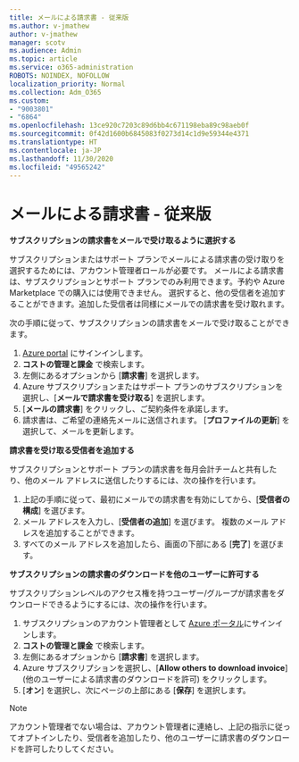 ```yaml
---
title: メールによる請求書 - 従来版
ms.author: v-jmathew
author: v-jmathew
manager: scotv
ms.audience: Admin
ms.topic: article
ms.service: o365-administration
ROBOTS: NOINDEX, NOFOLLOW
localization_priority: Normal
ms.collection: Adm_O365
ms.custom:
- "9003801"
- "6864"
ms.openlocfilehash: 13ce920c7203c89d6bb4c671198eba89c98aeb0f
ms.sourcegitcommit: 0f42d1600b6845083f0273d14c1d9e59344e4371
ms.translationtype: HT
ms.contentlocale: ja-JP
ms.lasthandoff: 11/30/2020
ms.locfileid: "49565242"
---
```

# <a name="e-mail-invoice---legacy"></a>メールによる請求書 - 従来版

**サブスクリプションの請求書をメールで受け取るように選択する**

サブスクリプションまたはサポート プランでメールによる請求書の受け取りを選択するためには、アカウント管理者ロールが必要です。 メールによる請求書は、サブスクリプションとサポート プランでのみ利用できます。予約や Azure Marketplace での購入には使用できません。 選択すると、他の受信者を追加することができます。追加した受信者は同様にメールでの請求書を受け取れます。

次の手順に従って、サブスクリプションの請求書をメールで受け取ることができます。

1. [Azure portal](https://portal.azure.com/) にサインインします。
2. **コストの管理と課金** で検索します。
3. 左側にあるオプションから [**請求書**] を選択します。
4. Azure サブスクリプションまたはサポート プランのサブスクリプションを選択し、[**メールで請求書を受け取る**] を選択します。
5. [**メールの請求書**] をクリックし、ご契約条件を承諾します。
6. 請求書は、ご希望の連絡先メールに送信されます。 [**プロファイルの更新**] を選択して、メールを更新します。

**請求書を受け取る受信者を追加する**

サブスクリプションとサポート プランの請求書を毎月会計チームと共有したり、他のメール アドレスに送信したりするには、次の操作を行います。

1. 上記の手順に従って、最初にメールでの請求書を有効にしてから、[**受信者の構成**] を選びます。
2. メール アドレスを入力し、[**受信者の追加**] を選びます。 複数のメール アドレスを追加することができます。
3. すべてのメール アドレスを追加したら、画面の下部にある [**完了**] を選びます。

**サブスクリプションの請求書のダウンロードを他のユーザーに許可する**

サブスクリプションレベルのアクセス権を持つユーザー/グループが請求書をダウンロードできるようにするには、次の操作を行います。

1. サブスクリプションのアカウント管理者として [Azure ポータル](https://portal.azure.com/)にサインインします。
2. **コストの管理と課金** で検索します。
3. 左側にあるオプションから [**請求書**] を選択します。
4. Azure サブスクリプションを選択し、[**Allow others to download invoice**] (他のユーザーによる請求書のダウンロードを許可) をクリックします。
5. [**オン**] を選択し、次にページの上部にある [**保存**] を選択します。

> [!NOTE]
アカウント管理者でない場合は、アカウント管理者に連絡し、上記の指示に従ってオプトインしたり、受信者を追加したり、他のユーザーに請求書のダウンロードを許可したりしてください。
